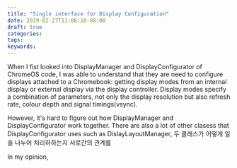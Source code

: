 ```yaml
---
title: "Single interface for Display Configuration"
date: 2019-02-27T11:06:10-08:00
draft: true
categories:
tags:
keywords: 
---
```


When I fist looked into DisplayManager and DisplayConfigurator of ChromeOS code,
I was able to understand that they are need to configure displays attached to a Chromebook: getting display modes from an internal display or external display via the display controller. Display modes specify a combination of parameters, not only the display resolution but also refresh rate, colour depth and signal timings(vsync).

However, it's hard to figure out how DisplayManager and DisplayConfigurator work together.
There are also a lot of other clasess that DisplayConfigurator uses such as DislayLayoutManager, 
두 클래스가 어떻게 일을 나누어 처리하하는지 서로간의 관계를 

In my opinion, 